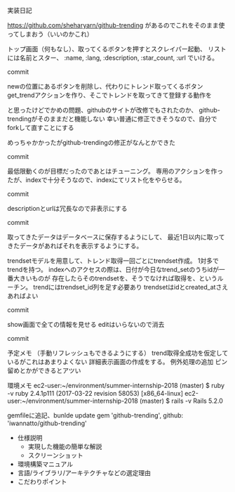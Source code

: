 実装日記

https://github.com/sheharyarn/github-trending
があるのでこれをそのまま使ってしまおう（いいのかこれ）

トップ画面（何もなし）、取ってくるボタンを押すとスクレイパー起動、
リストには名前とスター、
:name, :lang, :description, :star_count, :url
でいける。

commit

newの位置にあるボタンを削除し、代わりにトレンド取ってくるボタン
get_trendアクションを作り、そこでトレンドを取ってきて登録する動作を

と思ったけどでかめの問題、githubのサイトが改修でもされたのか、
github-trendingがそのままだと機能しない
幸い普通に修正できそうなので、自分でforkして直すことにする

めっちゃかかったがgithub-trendingの修正がなんとかできた

commit

最低限動くのが目標だったのであとはチューニング。
専用のアクションを作ったが、indexで十分そうなので、indexにてリスト化をやらせる。

commit

descriptionとurlは冗長なので非表示にする

commit

取ってきたデータはデータベースに保存するようにして、
最近1日以内に取ってきたデータがあればそれを表示するようにする。

trendsetモデルを用意して、トレンド取得一回ごとにtrendset作成。
1対多でtrendを持つ。
indexへのアクセスの際は、日付が今日なtrend_setのうちidが一番大きいものが
存在したらそのtrendsetを、そうでなければ取得を、というルーチン。
trendにはtrendset_id列を足す必要あり
trendsetはidとcreated_atさえあればよい

commit

show画面で全ての情報を見せる
editはいらないので消去

commit

予定メモ
（手動リフレッシュもできるようにする）
trend取得全成功を仮定しているがこれはあまりよくない
詳細表示画面の作成をする。
例外処理の追加
ピン留めとかができるとアツい


環境メモ
ec2-user:~/environment/summer-internship-2018 (master) $ ruby -v
ruby 2.4.1p111 (2017-03-22 revision 58053) [x86_64-linux]
ec2-user:~/environment/summer-internship-2018 (master) $ rails -v
Rails 5.2.0

gemfileに追記、bunlde update
gem 'github-trending', github: 'iwannatto/github-trending'


- 仕様説明
    - 実現した機能の簡単な解説
    - スクリーンショット
- 環境構築マニュアル
- 言語/ライブラリ/アーキテクチャなどの選定理由
- こだわりポイント
